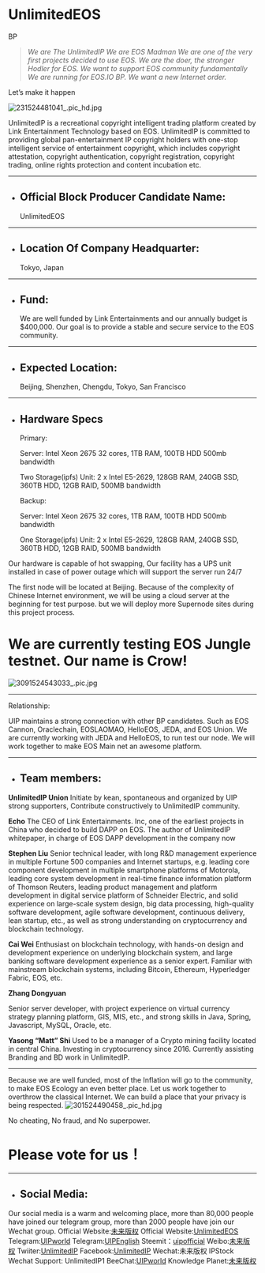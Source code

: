 # UnlimitedEOS
BP
>_We are The UnlimitedIP
We are EOS Madman
We are one of the very first projects decided to use EOS.
We are the doer, the stronger Hodler for EOS.
We want to support EOS community fundamentally
We are running for EOS.IO BP.
We want a new Internet order._

Let’s make it happen

![231524481041_.pic_hd.jpg](https://steemitimages.com/DQmUNrPjfFsZbZGpFjSd5VxYxttudChtRdiru87eF4HQmMF/231524481041_.pic_hd.jpg)

UnlimitedIP is a recreational copyright intelligent trading platform created by Link Entertainment Technology based on EOS. UnlimitedIP is committed to providing global pan-entertainment IP copyright holders with one-stop intelligent service of entertainment copyright, which includes copyright attestation, copyright authentication, copyright registration, copyright trading, online rights protection and content incubation etc.


---
                                                                               

* ## Official Block Producer Candidate Name:  

   UnlimitedEOS

---

* ## Location Of Company Headquarter:

  Tokyo, Japan

 ---
 
* ## Fund:

  We are well funded by Link Entertainments and our annually budget is $400,000. Our goal is to provide a stable and secure service to the EOS community.
 
---

* ## Expected Location:

   Beijing, Shenzhen, Chengdu, Tokyo, San Francisco
 
---

* ## Hardware Specs

   Primary:
 
   Server: Intel Xeon 2675 32 cores, 1TB RAM, 100TB HDD 500mb bandwidth
 
   Two Storage(ipfs) Unit: 2 x Intel E5-2629, 128GB RAM, 240GB SSD, 360TB HDD, 12GB RAID, 500MB bandwidth
 
   Backup:
 
   Server: Intel Xeon 2675 32 cores, 1TB RAM, 100TB HDD 500mb bandwidth
 
   One Storage(ipfs) Unit: 2 x Intel E5-2629, 128GB RAM, 240GB SSD, 360TB HDD, 12GB RAID, 500MB bandwidth
 

Our hardware is capable of hot swapping, Our facility has a UPS unit installed in case of power outage which will support the server run 24/7
   

The first node will be located at Beijing. Because of the complexity of Chinese Internet environment, we will be using a cloud server at the beginning for test purpose. but we will deploy more Supernode sites during this project process. 

# We are currently testing EOS Jungle testnet. Our name is Crow!
![3091524543033_.pic.jpg](https://steemitimages.com/DQmcc2hBjkMqUsHecxFDen98Fwr76pf9aq85RxiyiEe1Tod/3091524543033_.pic.jpg)

 
 
--- 
 

Relationship:

UIP maintains a strong connection with other BP candidates. Such as EOS Cannon, Oraclechain, EOSLAOMAO,  HelloEOS, JEDA, and EOS Union.  We are currently working with JEDA and HelloEOS, to run test our node. We will work together to make EOS Main net an awesome platform.

---
 
* ## Team members:

**UnlimitedIP Union**
Initiate by kean, spontaneous and organized by UIP strong supporters, Contribute constructively to UnlimitedIP community.

**Echo**
The CEO of Link Entertainments. Inc,  one of the earliest projects in China who decided to build DAPP on EOS. The author of UnlimitedIP whitepaper, in charge of EOS DAPP development in the company now

**Stephen Liu**
Senior technical leader, with long R&D management experience in multiple Fortune 500 companies and Internet startups, e.g. leading core component development in multiple smartphone platforms of Motorola, leading core system development in real-time finance information platform of Thomson Reuters, leading product management and platform development in digital service platform of Schneider Electric, and solid experience on large-scale system design, big data processing, high-quality software development, agile software development, continuous delivery, lean startup, etc., as well as strong understanding on cryptocurrency and blockchain technology.



**Cai Wei**
Enthusiast on blockchain technology, with hands-on design and development experience on underlying blockchain system, and large banking software development experience as a senior expert. Familiar with mainstream blockchain systems, including Bitcoin, Ethereum, Hyperledger Fabric, EOS, etc.

**Zhang Dongyuan**

Senior server developer, with project experience on virtual currency strategy planning platform, GIS, MIS, etc., and strong skills in Java, Spring, Javascript, MySQL, Oracle, etc.

**Yasong “Matt” Shi**
Used to be a manager of a Crypto mining facility located in central China. Investing in cryptocurrency since 2016. Currently assisting Branding and BD work in UnlimitedIP.
 
---

Because we are well funded, most of the Inflation will go to the community, to make EOS Ecology an even better place.
Let us work together to overthrow the classical Internet. We can build a place that your privacy is being respected.
![301524490458_.pic_hd.jpg](https://steemitimages.com/DQmWo3wxCtF94MeKHhELHj623Dj44VSXnA2gyTag5KLk25B/301524490458_.pic_hd.jpg)

No cheating, No fraud, and No superpower.

# Please vote for us！

---

* ## Social Media:
Our social media is a warm and welcoming place, more than 80,000 people have joined our telegram group, more than 2000 people have join our Wechat group.
Official Website:[未来版权](http://unlimitedip.com.cn)
Official Website:[UnlimitedEOS](http://unlimitedip.com.cn)
Telegram:[UIPworld](https://t.me/UIPworld)
Telegram:[UIPEnglish](https://t.me/UIPEnglish)
Steemit：[uipofficial](https://steemit.com/@uipofficial)
Weibo:[未来版权](https://weibo.com/u/6302210817)
Twiiter:[UnlimitedIP](https://twitter.com/UIP_Official)
Facebook:[UnlimitedIP](https://www.facebook.com/Unlimitedip-282278292298208/)
Wechat:未来版权 IPStock
Wechat Support: UnlimitedIP1
BeeChat:[UIPworld](https://i.beechat.io/UIPworld)
Knowledge Planet:[未来版权](https://t.xiaomiquan.com/nunUVvF)
